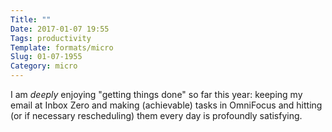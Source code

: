 ```yaml
---
Title: ""
Date: 2017-01-07 19:55
Tags: productivity
Template: formats/micro
Slug: 01-07-1955
Category: micro
---
```


I am *deeply* enjoying "getting things done" so far this year: keeping my email at Inbox Zero and making (achievable) tasks in OmniFocus and hitting (or if necessary rescheduling) them every day is profoundly satisfying.
